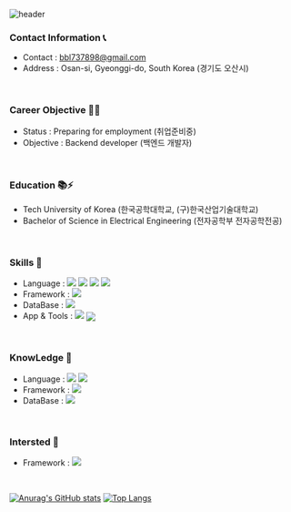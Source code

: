 ![header](https://capsule-render.vercel.app/api?type=waving&text=Hi,%20I'm%20YongHwan%20Bang👋&fontSize=44&fontAlignY=25&color=timeGradient&height=180)

### Contact Information 📞
- Contact : bbl737898@gmail.com <br>
- Address : Osan-si, Gyeonggi-do, South Korea (경기도 오산시) <br>
<br>

### Career Objective 🚩🗻
- Status : Preparing for employment (취업준비중) <br>
- Objective : Backend developer (백엔드 개발자) <br>
<br>

### Education 📚⚡
- Tech University of Korea (한국공학대학교, (구)한국산업기술대학교)
- Bachelor of Science in Electrical Engineering (전자공학부 전자공학전공) <br>
<br>

### Skills 🥇
- Language :
  <img src="https://img.shields.io/badge/HTML5-E34F26?style=flat-square&logo=HTML5&logoColor=white"/></a>
  <img src="https://img.shields.io/badge/CSS3-1572B6?style=flat-square&logo=css3&logoColor=white"/></a>
  <img src="https://img.shields.io/badge/JavaScript-F7DF1E?style=flat-square&logo=javascript&logoColor=white"/></a>
  <img src="https://img.shields.io/badge/Java-007396?style=flat-square&logo=Java&logoColor=white"/></a>
  <br>
- Framework :
  <img src="https://img.shields.io/badge/Spring-6DB33F?style=flat-square&logo=spring&logoColor=white"/></a>
  <br>
- DataBase :
  <img src="https://img.shields.io/badge/Oracle-F80000?style=flat-square&logo=oracle&logoColor=white"/></a>
  <br>
- App & Tools :
  <img src="https://img.shields.io/badge/Eclipse-2C2255?style=flat-square&logo=eclipseide&logoColor=white"/></a>
  <img src="https://img.shields.io/badge/VSCode-007ACC?style=flat-square&logo=visualstudiocode&logoColor=white" style="vertical-align: middle;"/></a>
  <br>
  

<br>

### KnowLedge 🥈
- Language :
  <img src="https://img.shields.io/badge/C-A8B9CC?style=flat-square&logo=c&logoColor=white"/></a>
  <img src="https://img.shields.io/badge/C++-00599C?style=flat-square&logo=cplusplus&logoColor=white"/></a>
  <br>
- Framework :
  <img src="https://img.shields.io/badge/Node.js-339933?style=flat-square&logo=nodedotjs&logoColor=white"/></a>
  <br>
- DataBase :
  <img src="https://img.shields.io/badge/MySQL-4479A1?style=flat-square&logo=mysql&logoColor=white"/></a>
  <br>
<br>

### Intersted 🥉
- Framework :
  <img src="https://img.shields.io/badge/Spring Boot-6DB33F?style=flat-square&logo=springboot&logoColor=white"/></a>
<br>

[![Anurag's GitHub stats](https://github-readme-stats.vercel.app/api?username=yonghwan1998&show_icons=true)](https://github.com/anuraghazra/github-readme-stats)
[![Top Langs](https://github-readme-stats.vercel.app/api/top-langs/?username=yonghwan1998&layout=compact)](https://github.com/anuraghazra/github-readme-stats)

